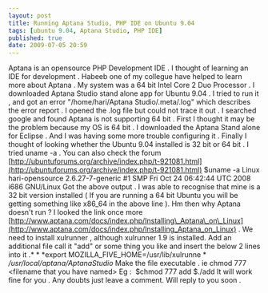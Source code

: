 ```yaml
---
layout: post
title: Running Aptana Studio, PHP IDE on Ubuntu 9.04
tags: [ubuntu 9.04, Aptana Studio, PHP IDE]
published: true
date: 2009-07-05 20:59
---
```

Aptana is an opensource PHP Development IDE . I thought of learning an IDE for development . Habeeb one of my collegue have helped to learn more about Aptana . My system was a 64 bit Intel Core 2 Duo Processor .  I downloaded Aptana Studio stand alone app for Ubuntu 9.04 . I tried to run it , and got an error "/home/hari/Aptana Studio/.meta/.log" which describes the error report . I opened the .log file but could not trace it out . I searched google and found Aptana is not supporting 64 bit . First I thought it may be the problem because my OS is 64 bit . I downloaded the Aptana Stand alone for Eclipse . And I was having some more trouble configuring it .  Finally I thought of looking whether the Ubuntu 9.04 installed is 32 bit or 64 bit . I tried uname -a . You can also check the forum [http://ubuntuforums.org/archive/index.php/t-921081.html](http://ubuntuforums.org/archive/index.php/t-921081.html)  $uname -a Linux hari-opensource 2.6.27-7-generic \#1 SMP Fri Oct 24 06:42:44 UTC 2008 i686 GNU/Linux  Got the above output . I was able to recognise that mine is a 32 bit version installed ( If you are running a 64 bit Ubuntu you will be getting something like x86\_64 in the above line ). Hm then why Aptana doesn't run ?  I looked the link once more [http://www.aptana.com/docs/index.php/Installing\_Aptana\_on\_Linux](http://www.aptana.com/docs/index.php/Installing_Aptana_on_Linux) . We need to install xulrunner , although xulrunner 1.9 is installed. Add an additional file call it "add" or some thing you like and insert the below 2 lines into it .* *  *export MOZILLA\_FIVE\_HOME=/usr/lib/xulrunne *  */usr/local/aptana/AptanaStudio*  Make the file executable . ie chmod 777 <filename that you have named\> Eg :   $chmod 777 add  $./add  It will work fine for you . Any doubts just leave a comment. Will reply to you soon .   
